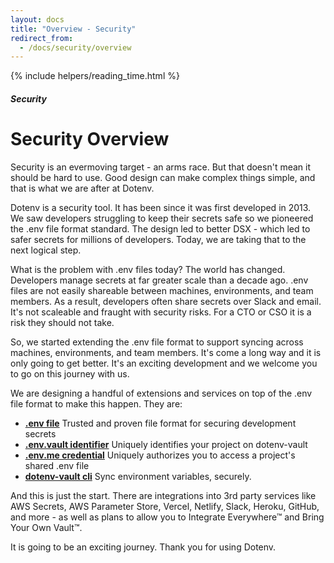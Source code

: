 ```yaml
---
layout: docs
title: "Overview - Security"
redirect_from:
  - /docs/security/overview
---
```


{% include helpers/reading_time.html %}

##### Security

# Security Overview

Security is an evermoving target - an arms race. But that doesn't mean it should be hard to use. Good design can make complex things simple, and that is what we are after at Dotenv.

Dotenv is a security tool. It has been since it was first developed in 2013. We saw developers struggling to keep their secrets safe so we pioneered the .env file format standard. The design led to better DSX - which led to safer secrets for millions of developers. Today, we are taking that to the next logical step.

What is the problem with .env files today? The world has changed. Developers manage secrets at far greater scale than a decade ago. .env files are not easily shareable between machines, environments, and team members. As a result, developers often share secrets over Slack and email. It's not scaleable and fraught with security risks. For a CTO or CSO it is a risk they should not take.

So, we started extending the .env file format to support syncing across machines, environments, and team members. It's come a long way and it is only going to get better. It's an exciting development and we welcome you to go on this journey with us.

We are designing a handful of extensions and services on top of the .env file format to make this happen. They are:

* **[.env file](/docs/security/env)** Trusted and proven file format for securing development secrets
* **[.env.vault identifier](/docs/security/env-vault)** Uniquely identifies your project on dotenv-vault
* **[.env.me credential](/docs/security/env-me)** Uniquely authorizes you to access a project's shared .env file
* **[dotenv-vault cli](/docs/dotenv-vault/push)** Sync environment variables, securely.

And this is just the start. There are integrations into 3rd party services like AWS Secrets, AWS Parameter Store, Vercel, Netlify, Slack, Heroku, GitHub, and more - as well as plans to allow you to Integrate Everywhere™ and Bring Your Own Vault™.

It is going to be an exciting journey. Thank you for using Dotenv.
